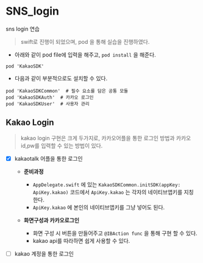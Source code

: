 # SNS_login
sns login 연습
> swift로 진행이 되었으며, pod 을 통해 실습을 진행하였다.


- 아래와 같이 pod file에 입력을 해주고, `pod install` 을 해준다.

`pod 'KakaoSDK'`

- 다음과 같이 부분적으로도 설치할 수 있다.
```
pod 'KakaoSDKCommon'  # 필수 요소를 담은 공통 모듈
pod 'KakaoSDKAuth'  # 카카오 로그인
pod 'KakaoSDKUser'  # 사용자 관리
```

## Kakao Login

> kakao login 구현은 크게 두가지로, 카카오어플을 통한 로그인 방법과 카카오 id,pw를 입력할 수 있는 방법이 있다.


- [x] kakaotalk 어플을 통한 로그인

  - <b>준비과정</b>
  
    - `AppDelegate.swift` 에 있는 `KakaoSDKCommon.initSDK(appKey: ApiKey.kakao)` 코드에서
      `ApiKey.kakao` 는 각자의 네이티브앱키를 지칭한다.
    - `ApiKey.kakao` 에 본인의 네이티브앱키를 그냥 넣어도 된다.
    
  - <b>화면구성과 카카오로그인</b>
  
    - 화면 구성 시 버튼을 만들어주고 `@IBAction func` 을 통해 구현 할 수 있다.
    - kakao api를 따라하면 쉽게 사용할 수 있다.  
  
- [ ] kakao 계정을 통한 로그인
